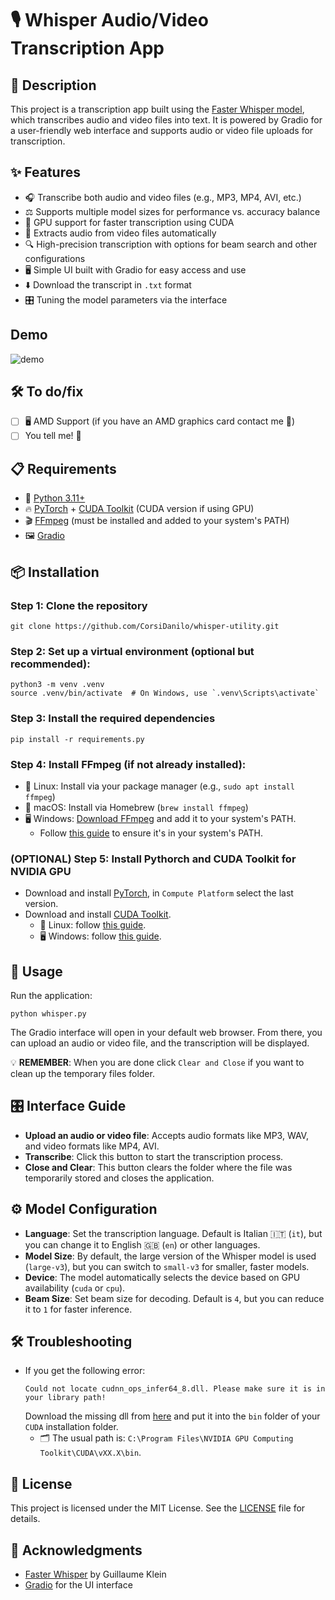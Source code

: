 # 🎙️ Whisper Audio/Video Transcription App

## 📝 Description
This project is a transcription app built using the [Faster Whisper model](https://github.com/SYSTRAN/faster-whisper), which transcribes audio and video files into text. It is powered by Gradio for a user-friendly web interface and supports audio or video file uploads for transcription.

## ✨ Features
- 🎧 Transcribe both audio and video files (e.g., MP3, MP4, AVI, etc.)
- ⚖️ Supports multiple model sizes for performance vs. accuracy balance
- 🚀 GPU support for faster transcription using CUDA
- 🎥 Extracts audio from video files automatically
- 🔍 High-precision transcription with options for beam search and other configurations
- 🖥️ Simple UI built with Gradio for easy access and use
- ⬇️ Download the transcript in `.txt` format
- 🎛️ Tuning the model parameters via the interface

## Demo
![demo](https://github.com/user-attachments/assets/c8e0aa99-0e50-4758-9ce9-08102646d71c)

## 🛠️ To do/fix
- [ ] 🖥️ AMD Support (if you have an AMD graphics card contact me 📩)
- [ ] You tell me! 🙂

## 📋 Requirements
- 🐍 [Python 3.11+](https://apps.microsoft.com/detail/9ncvdn91xzqp)
- 🔥 [PyTorch](https://pytorch.org) + [CUDA Toolkit](https://developer.nvidia.com/cuda-toolkit) (CUDA version if using GPU)
- 🎬 [FFmpeg](https://www.ffmpeg.org) (must be installed and added to your system's PATH)
- 🖼️ [Gradio](https://www.gradio.app)

## 📦 Installation
### Step 1: Clone the repository

```
git clone https://github.com/CorsiDanilo/whisper-utility.git

```

### Step 2: Set up a virtual environment (optional but recommended):
```
python3 -m venv .venv
source .venv/bin/activate  # On Windows, use `.venv\Scripts\activate`

```

### Step 3: Install the required dependencies
```
pip install -r requirements.py
```

### Step 4: Install FFmpeg (if not already installed):
- 🐧 Linux: Install via your package manager (e.g., `sudo apt install ffmpeg`)
- 🍎 macOS: Install via Homebrew (`brew install ffmpeg`)
- 🖥️ Windows: [Download FFmpeg](https://ffmpeg.org/download.html) and add it to your system's PATH.
    - Follow [this guide](https://phoenixnap.com/kb/ffmpeg-windows) to ensure it's in your system's PATH.

### (OPTIONAL) Step 5: Install Pythorch and CUDA Toolkit for NVIDIA GPU
- Download and install [PyTorch](https://pytorch.org/get-started/locally/), in `Compute Platform`
select the last version.
- Download and install [CUDA Toolkit](https://developer.nvidia.com/cuda-downloads).
    - 🐧 Linux: follow [this guide](https://docs.nvidia.com/cuda/cuda-installation-guide-linux/).
    - 🖥️ Windows: follow [this guide](https://docs.nvidia.com/cuda/cuda-installation-guide-microsoft-windows/index.html).

## 🚀 Usage
Run the application:
```
python whisper.py 
```
The Gradio interface will open in your default web browser. From there, you can upload an audio or video file, and the transcription will be displayed.

💡 **REMEMBER**: When you are done click `Clear and Close` if you want to clean up the temporary files folder.

## 🎛️ Interface Guide
- **Upload an audio or video file**: Accepts audio formats like MP3, WAV, and video formats like MP4, AVI.
- **Transcribe**: Click this button to start the transcription process.
- **Close and Clear**: This button clears the folder where the file was temporarily stored and closes the application.

## ⚙️ Model Configuration
- **Language**: Set the transcription language. Default is Italian 🇮🇹 (`it`), but you can change it to English 🇬🇧 (`en`) or other languages.
- **Model Size**: By default, the large version of the Whisper model is used (`large-v3`), but you can switch to `small-v3` for smaller, faster models.
- **Device**: The model automatically selects the device based on GPU availability (`cuda` or `cpu`).
- **Beam Size**: Set beam size for decoding. Default is `4`, but you can reduce it to `1` for faster inference.

## 🛠️ Troubleshooting
- If you get the following error: 
    ```
    Could not locate cudnn_ops_infer64_8.dll. Please make sure it is in your library path!
    ```
    Download the missing dll from [here](https://github.com/Purfview/whisper-standalone-win/releases/tag/libs) and put it into the `bin` folder of your `CUDA` installation folder.
    - 🗂️ The usual path is: `C:\Program Files\NVIDIA GPU Computing Toolkit\CUDA\vXX.X\bin`.

## 📄 License
This project is licensed under the MIT License. See the [LICENSE](https://github.com/CorsiDanilo/whisper-utility/blob/main/LICENSE) file for details.

## 🙏 Acknowledgments
- [Faster Whisper](https://github.com/SYSTRAN/faster-whisper) by Guillaume Klein
- [Gradio](https://www.gradio.app/) for the UI interface

